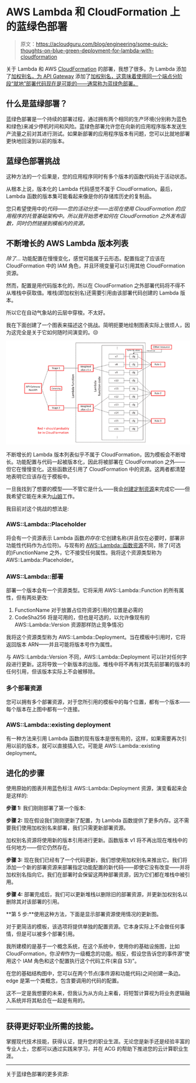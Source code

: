 # AWS Lambda 和 CloudFormation 上的蓝绿色部署

> 原文：<https://acloudguru.com/blog/engineering/some-quick-thoughts-on-blue-green-deployment-for-lambda-with-cloudformation>

关于 Lambda 和 AWS [CloudFormation](https://acloudguru.com/blog/engineering/cloudformation-terraform-or-cdk-guide-to-iac-on-aws) 的部署，我想了很多。为 Lambda 添加了[加权别名，为 API Gateway](http://docs.aws.amazon.com/lambda/latest/dg/lambda-traffic-shifting-using-aliases.html) 添加了[加权别名，这意味着使用同一个端点分阶段“就地”部署代码现在是可能的——通常称为蓝绿色部署。](https://aws.amazon.com/about-aws/whats-new/2017/11/amazon-api-gateway-supports-canary-release-deployments/)

## 什么是蓝绿部署？

蓝绿色部署是一个持续的部署过程，通过拥有两个相同的生产环境(分别称为蓝色和绿色)来减少停机时间和风险。蓝绿色部署允许您在向新的应用程序版本发送生产流量之前对其进行测试。如果新部署的应用程序版本有问题，您可以比就地部署更快地回滚到以前的版本。

## 蓝绿色部署挑战

这种方法的一个后果是，您的应用程序同时有多个版本的函数代码处于活动状态。

从根本上说，版本化的 Lambda 代码感觉不属于 CloudFormation。最后，Lambda 函数的版本集可能看起来像是你的存储库历史的复制品。

您只希望使用中的*代码——您的活动分支——出现在使用 CloudFormation 的应用程序的托管基础架构中。所以我开始思考如何在 CloudFormation 之外发布函数，同时仍然链接到模板内的资源。*

## 不断增长的 AWS Lambda 版本列表

*除了…* 功能配置在慢慢变化，感觉可能属于云形态。配置指定了应该在 CloudFormation 中的 IAM 角色，并且环境变量可以引用其他 CloudFormation 资源。

然而，配置是用代码版本化的，所以在 CloudFormation 之外部署代码将不得不从堆栈中获取值。堆栈(即加权别名)还需要引用由该部署代码创建的 Lambda 版本。

所以它在自动气象站的云层中穿梭。不太好。

我在下面创建了一个图表来描述这个挑战。简明扼要地绘制图表实际上很烦人，因为这完全是关于它如何随时间演变的。😒

![The ever-growing list of Lambda versions.](img/a63faa9e9b3b922733c42e3174c7792f.png)

不断增长的 Lambda 版本列表似乎不属于 CloudFormation，因为模板会不断增长。功能配置与代码一起被版本化，因此将被部署在 CloudFormation 之外——但它在慢慢变化。这些函数还引用了 CloudFormation 中的资源。这两者都清楚地表明它应该存在于模板中。

一旦我找到了想要的模型——不管它是什么——我会[创建定制资源](https://github.com/iRobotCorporation/cfnlambda)来完成它——但我希望它能在未来为[山姆](https://github.com/awslabs/serverless-application-model)工作。

我目前对这个挑战的想法是:

### **AWS::Lambda::Placeholder** 

将会有一个资源表示 Lambda 函数*的存在*:它创建名称(并且仅在必要时，部署非功能性代码作为占位符)。与现有的 [AWS::Lambda::函数资源](http://docs.aws.amazon.com/AWSCloudFormation/latest/UserGuide/aws-resource-lambda-function.html)不同，除了(可选的)FunctionName 之外，它不接受任何属性。我将这个资源类型称为 AWS::Lambda::Placeholder。

### **AWS::Lambda::部署**

部署一个版本会有一个资源类型。它将采用 AWS::Lambda::Function 的所有属性，但有两处更改:

1.  FunctionName 对于放置占位符资源引用的位置是必需的
2.  CodeSha256 将是可用的，但也是可选的，以允许像现有的 AWS::Lambda::Version 资源那样防止竞争情况)

我将这个资源类型称为 AWS::Lambda::Deployment。当在模板中引用时，它将返回版本 ARN——并且可能将版本号作为属性。

与 AWS::Lambda::Version 不同，AWS::Lambda::Deployment 可以针对任何字段进行更新。这将导致一个新版本的出版。堆栈中将不再有对其先前部署的版本的任何引用，但该版本实际上不会被移除。

### **多个部署资源**

您可以拥有多个部署资源，对于您所引用的模板中的每个位置，都有一个版本——每个版本在上图中都有一个连接。

### **AWS::Lambda::existing deployment**

有一种方法来引用 Lambda 函数的现有版本是很有用的，这样，如果需要再次引用以前的版本，就可以直接插入它。可能是 AWS::Lambda::existing deployment。

## 进化的步骤

使用原始的图表并用蓝色标注 AWS::Lambda::Deployment 资源，演变看起来会是这样的:

**步骤 1:** 我们刚刚部署了第一个版本:

**步骤 2:** 现在假设我们刚刚更新了配置，为 Lambda 函数提供了更多内存。这不需要我们使用加权别名来部署，我们只需更新部署资源。

加权别名资源将使用新的版本引用进行更新。函数版本 v1 将不再出现在堆栈中的任何地方——但它仍然存在。

**步骤 3:** 现在我们已经有了一个代码更新，我们想使用加权别名来推出它。我们将添加一个新的部署资源来部署指定功能配置的新代码——即使它没有改变——并将加权别名指向它。我们在部署时会保留这两种部署资源，因为它们都在堆栈中被引用。

**步骤 4:** 部署完成后，我们可以更新堆栈以删除旧的部署资源，并更新加权别名以删除其对该部署的引用。

**第 5 步:**使用这种方法，下面是显示部署资源使用情况的更新图。

对于更简洁的模板，该选项将提供单独的配置资源。它本身实际上不会做任何事情，但是可以被多个部署引用。

我所建模的是基于一个概念系统，在这个系统中，使用你的基础设施图，比如 CloudFormation，你*没有*作为一级概念的功能。相反，假设您告诉您的事件源“使用这个 IAM 角色和这个配置执行这个代码工件(来自 S3)”。

在您的基础结构图中，您可以在两个节点(事件源和功能代码)之间创建一条边。edge 是第一个类概念，包含要调用的代码的配置。

这不一定是我想要的未来，但我认为从方向上来看，将短暂计算视为将业务逻辑融入系统并将其粘合在一起是有用的。

* * *

## 获得更好职业所需的技能。

掌握现代技术技能，获得认证，提升您的职业生涯。无论您是新手还是经验丰富的专业人士，您都可以通过实践来学习，并在 ACG 的帮助下推进您的云计算职业生涯。

* * *

关于蓝绿色部署的更多资源:
